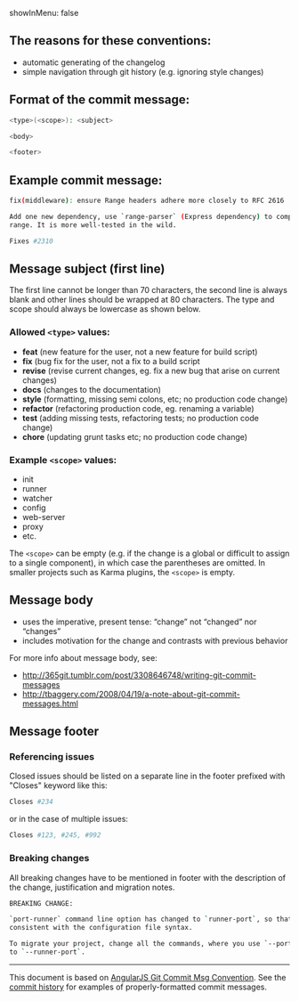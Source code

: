 showInMenu: false

## The reasons for these conventions:
- automatic generating of the changelog
- simple navigation through git history (e.g. ignoring style changes)

## Format of the commit message:
```bash
<type>(<scope>): <subject>

<body>

<footer>
```

## Example commit message:

```bash
fix(middleware): ensure Range headers adhere more closely to RFC 2616

Add one new dependency, use `range-parser` (Express dependency) to compute
range. It is more well-tested in the wild.

Fixes #2310
```

## Message subject (first line)
The first line cannot be longer than 70 characters, the second line is always blank and
other lines should be wrapped at 80 characters. The type and scope should
always be lowercase as shown below.

### Allowed `<type>` values:

* **feat** (new feature for the user, not a new feature for build script)
* **fix** (bug fix for the user, not a fix to a build script
* **revise** (revise current changes, eg. fix a new bug that arise on current changes)
* **docs** (changes to the documentation)
* **style** (formatting, missing semi colons, etc; no production code change)
* **refactor** (refactoring production code, eg. renaming a variable)
* **test** (adding missing tests, refactoring tests; no production code change)
* **chore** (updating grunt tasks etc; no production code change)

### Example `<scope>` values:

* init
* runner
* watcher
* config
* web-server
* proxy
* etc.

The `<scope>` can be empty (e.g. if the change is a global or difficult
to assign to a single component), in which case the parentheses are
omitted. In smaller projects such as Karma plugins, the `<scope>` is empty.


## Message body
* uses the imperative, present tense: “change” not “changed” nor “changes”
* includes motivation for the change and contrasts with previous behavior

For more info about message body, see:

* http://365git.tumblr.com/post/3308646748/writing-git-commit-messages
* http://tbaggery.com/2008/04/19/a-note-about-git-commit-messages.html


## Message footer

### Referencing issues
Closed issues should be listed on a separate line in the footer prefixed with "Closes" keyword like this:
```bash
Closes #234
```
or in the case of multiple issues:
```bash
Closes #123, #245, #992
```
### Breaking changes

All breaking changes have to be mentioned in footer with the
description of the change, justification and migration notes.
```bash
BREAKING CHANGE:

`port-runner` command line option has changed to `runner-port`, so that it is
consistent with the configuration file syntax.

To migrate your project, change all the commands, where you use `--port-runner`
to `--runner-port`.
```

---

This document is based on [AngularJS Git Commit Msg Convention]. See the
[commit history] for examples of properly-formatted commit messages.

[AngularJS Git Commit Msg Convention]: https://docs.google.com/document/d/1QrDFcIiPjSLDn3EL15IJygNPiHORgU1_OOAqWjiDU5Y/edit#
[commit history]: https://github.com/karma-runner/karma/commits/master
